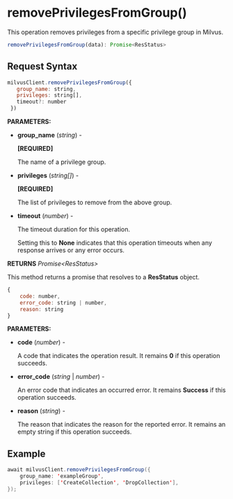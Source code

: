 # removePrivilegesFromGroup()

This operation removes privileges from a specific privilege group in Milvus.

```javascript
removePrivilegesFromGroup(data): Promise<ResStatus>
```

## Request Syntax

```javascript
milvusClient.removePrivilegesFromGroup({
   group_name: string,
   privileges: string[],
   timeout?: number
 })
```

**PARAMETERS:**

- **group_name** (*string*) -

    **[REQUIRED]**

    The name of a privilege group.

- **privileges** (*string[]*) -

    **[REQUIRED]**

    The list of privileges to remove from the above group.

- **timeout** (*number*) -  

    The timeout duration for this operation. 

    Setting this to **None** indicates that this operation timeouts when any response arrives or any error occurs.

**RETURNS** *Promise\<ResStatus>*

This method returns a promise that resolves to a **ResStatus** object.

```javascript
{
    code: number,
    error_code: string | number,
    reason: string
}
```

**PARAMETERS:**

- **code** (*number*) -

    A code that indicates the operation result. It remains **0** if this operation succeeds.

- **error_code** (*string* | *number*) -

    An error code that indicates an occurred error. It remains **Success** if this operation succeeds. 

- **reason** (*string*) - 

    The reason that indicates the reason for the reported error. It remains an empty string if this operation succeeds.

## Example

```java
await milvusClient.removePrivilegesFromGroup({
    group_name: 'exampleGroup',
    privileges: ['CreateCollection', 'DropCollection'],
});
```

